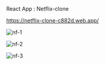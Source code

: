 React App :  Netflix-clone

https://netflix-clone-c882d.web.app/

![nf-1](https://user-images.githubusercontent.com/61656212/113966772-5c195580-984d-11eb-9941-79016c534e2c.PNG)


![nf-2](https://user-images.githubusercontent.com/61656212/113966782-620f3680-984d-11eb-89c0-e3a8fba33058.PNG)


![nf-3](https://user-images.githubusercontent.com/61656212/113966786-63406380-984d-11eb-8f1f-429ff446a1e0.PNG)

